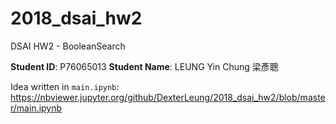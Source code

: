 # 2018_dsai_hw2
DSAI HW2 - BooleanSearch

<strong>Student ID</strong>: P76065013
<strong>Student Name</strong>: LEUNG Yin Chung 梁彥聰

Idea written in <code>main.ipynb</code>:
<a href="https://nbviewer.jupyter.org/github/DexterLeung/2018_dsai_hw2/blob/master/main.ipynb">https://nbviewer.jupyter.org/github/DexterLeung/2018_dsai_hw2/blob/master/main.ipynb</a>
